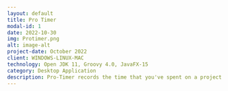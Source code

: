 ```yaml
---
layout: default
title: Pro Timer
modal-id: 1
date: 2022-10-30
img: Protimer.png
alt: image-alt
project-date: October 2022
client: WINDOWS-LINUX-MAC
technology: Open JDK 11, Groovy 4.0, JavaFX-15
category: Desktop Application
description: Pro-Timer records the time that you've spent on a project and aggregates them based on the date. So that you should be able to know how much time a project should need to get done. And this also makes you work even faster because if you're going to a competition or a hackathon Then all of them expect you to solve a problem or a task within the specified timeframe. By practicing this, You can achieve it quickly!!
---
```

